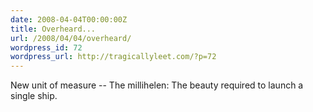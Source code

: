```yaml
---
date: 2008-04-04T00:00:00Z
title: Overheard...
url: /2008/04/04/overheard/
wordpress_id: 72
wordpress_url: http://tragicallyleet.com/?p=72
---
```


New unit of measure -- The millihelen: The beauty required to launch a single ship.
